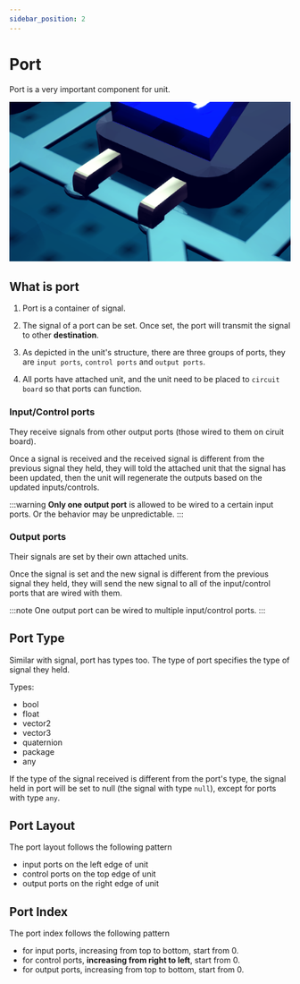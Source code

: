 ```yaml
---
sidebar_position: 2
---
```

# Port

Port is a very important component for unit.

![port](./img/port.png)

## What is port
1. Port is a container of signal.

2. The signal of a port can be set. Once set, the port will transmit the signal to other **destination**.

3. As depicted in the unit's structure, there are three groups of ports, they are `input ports`, `control ports` and `output ports`.

4. All ports have attached unit, and the unit need to be placed to `circuit board` so that ports can function.

### Input/Control ports
They receive signals from other output ports (those wired to them on ciruit board).

Once a signal is received and the received signal is different from the previous signal they held, they will told the attached unit that the signal has been updated, then the unit will regenerate the outputs based on the updated inputs/controls.

:::warning
**Only one output port** is allowed to be wired to a certain input ports. Or the behavior may be unpredictable.
:::

### Output ports
Their signals are set by their own attached units.

Once the signal is set and the new signal is different from the previous signal they held, they will send the new signal to all of the input/control ports that are wired with them.

:::note
One output port can be wired to multiple input/control ports.
:::

## Port Type
Similar with signal, port has types too. The type of port specifies the type of signal they held.

Types:
- bool
- float
- vector2
- vector3
- quaternion
- package
- any

If the type of the signal received is different from the port's type, the signal held in port will be set to null (the signal with type `null`), except for ports with type `any`.

## Port Layout
The port layout follows the following pattern
- input ports on the left edge of unit
- control ports on the top edge of unit
- output ports on the right edge of unit

## Port Index
The port index follows the following pattern
- for input ports, increasing from top to bottom, start from 0.
- for control ports, **increasing from right to left**, start from 0.
- for output ports, increasing from top to bottom, start from 0.
